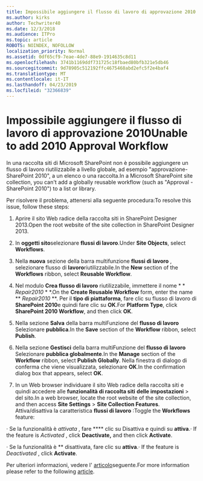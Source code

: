 ```yaml
---
title: Impossibile aggiungere il flusso di lavoro di approvazione 2010
ms.author: kirks
author: Techwriter40
ms.date: 12/3/2018
ms.audience: ITPro
ms.topic: article
ROBOTS: NOINDEX, NOFOLLOW
localization_priority: Normal
ms.assetid: 0df65cf9-7eae-4de7-88e9-1914635c8d11
ms.openlocfilehash: 3741b1169ddf731725c18fbaed80bfb321e5db46
ms.sourcegitcommit: 9d78905c512192ffc4675468abd2efc5f2e4baf4
ms.translationtype: MT
ms.contentlocale: it-IT
ms.lasthandoff: 04/23/2019
ms.locfileid: "32366839"
---
```

# <a name="unable-to-add-2010-approval-workflow"></a><span data-ttu-id="bb59c-102">Impossibile aggiungere il flusso di lavoro di approvazione 2010</span><span class="sxs-lookup"><span data-stu-id="bb59c-102">Unable to add 2010 Approval Workflow</span></span>

<span data-ttu-id="bb59c-103">In una raccolta siti di Microsoft SharePoint non è possibile aggiungere un flusso di lavoro riutilizzabile a livello globale, ad esempio "approvazione-SharePoint 2010", a un elenco o una raccolta.</span><span class="sxs-lookup"><span data-stu-id="bb59c-103">In a Microsoft SharePoint site collection, you can't add a globally reusable workflow (such as "Approval - SharePoint 2010") to a list or library.</span></span>
  
<span data-ttu-id="bb59c-104">Per risolvere il problema, attenersi alla seguente procedura:</span><span class="sxs-lookup"><span data-stu-id="bb59c-104">To resolve this issue, follow these steps:</span></span> 
  
1. <span data-ttu-id="bb59c-105">Aprire il sito Web radice della raccolta siti in SharePoint Designer 2013.</span><span class="sxs-lookup"><span data-stu-id="bb59c-105">Open the root website of the site collection in SharePoint Designer 2013.</span></span>
  
2. <span data-ttu-id="bb59c-106">In **oggetti sito**selezionare **flussi di lavoro**.</span><span class="sxs-lookup"><span data-stu-id="bb59c-106">Under **Site Objects**, select **Workflows**.</span></span> 
  
3. <span data-ttu-id="bb59c-107">Nella **nuova** sezione della barra multifunzione **flussi di lavoro** , selezionare flusso di **lavoro**riutilizzabile.</span><span class="sxs-lookup"><span data-stu-id="bb59c-107">In the **New** section of the **Workflows** ribbon, select **Reusable Workflow**.</span></span> 
  
4. <span data-ttu-id="bb59c-108">Nel modulo **Crea flusso di lavoro** riutilizzabile, immettere il nome \* \* *Repair2010* \* \*.</span><span class="sxs-lookup"><span data-stu-id="bb59c-108">On the **Create Reusable Workflow** form, enter the name \*\* *Repair2010* \*\*.</span></span> <span data-ttu-id="bb59c-109">Per il **tipo di piattaforma**, fare clic su flusso di lavoro di **SharePoint 2010**e quindi fare clic su **OK**.</span><span class="sxs-lookup"><span data-stu-id="bb59c-109">For **Platform Type**, click **SharePoint 2010 Workflow**, and then click **OK**.</span></span> 
  
1. <span data-ttu-id="bb59c-110">Nella sezione **Salva** della barra multiFunzione del **flusso di lavoro** Selezionare **pubblica**.</span><span class="sxs-lookup"><span data-stu-id="bb59c-110">In the **Save** section of the **Workflow** ribbon, select **Publish**.</span></span> 
  
2. <span data-ttu-id="bb59c-111">Nella sezione **Gestisci** della barra multiFunzione del **flusso di lavoro** Selezionare **pubblica globalmente**.</span><span class="sxs-lookup"><span data-stu-id="bb59c-111">In the **Manage** section of the **Workflow** ribbon, select **Publish Globally**.</span></span> <span data-ttu-id="bb59c-112">Nella finestra di dialogo di conferma che viene visualizzata, selezionare **OK**.</span><span class="sxs-lookup"><span data-stu-id="bb59c-112">In the confirmation dialog box that appears, select **OK**.</span></span> 
  
3. <span data-ttu-id="bb59c-113">In un Web browser individuare il sito Web radice della raccolta siti e quindi accedere alle **funzionalità di raccolta siti** **delle impostazioni** \> del sito.</span><span class="sxs-lookup"><span data-stu-id="bb59c-113">In a web browser, locate the root website of the site collection, and then access **Site Settings** \> **Site Collection Features**.</span></span> <span data-ttu-id="bb59c-114">Attiva/disattiva la caratteristica **flussi di lavoro** :</span><span class="sxs-lookup"><span data-stu-id="bb59c-114">Toggle the **Workflows** feature:</span></span> 
  
<span data-ttu-id="bb59c-115">· Se la funzionalità è *attivata* , fare \*\*\*\* clic su Disattiva e quindi su **attiva**.</span><span class="sxs-lookup"><span data-stu-id="bb59c-115">· If the feature is  *Activated*  , click **Deactivate,** and then click **Activate**.</span></span> 
  
<span data-ttu-id="bb59c-116">· Se la funzionalità è \*\* disattivata, fare clic su **attiva**.</span><span class="sxs-lookup"><span data-stu-id="bb59c-116">· If the feature is  *Deactivated*  , click **Activate**.</span></span> 
  
<span data-ttu-id="bb59c-117">Per ulteriori informazioni, vedere l' [articolo](https://go.microsoft.com/fwlink/?linkid=2047770&amp;clcid=0x409)seguente.</span><span class="sxs-lookup"><span data-stu-id="bb59c-117">For more information please refer to the following [article](https://go.microsoft.com/fwlink/?linkid=2047770&amp;clcid=0x409).</span></span>
  

